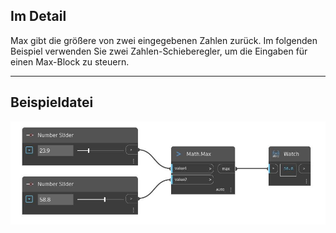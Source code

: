 ## Im Detail
Max gibt die größere von zwei eingegebenen Zahlen zurück. Im folgenden Beispiel verwenden Sie zwei Zahlen-Schieberegler, um die Eingaben für einen Max-Block zu steuern.
___
## Beispieldatei

![Max (value1, value2)](./DSCore.Math.Max(value1,%20value2)_img.jpg)


